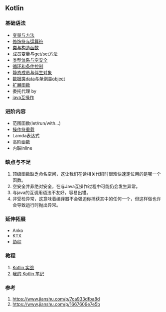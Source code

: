 ## Kotlin 

### 基础语法

- [变量与方法](https://www.jianshu.com/p/53cf919126dd)
- [修饰符与运算符](https://www.jianshu.com/p/b77736aa0d18)
- [类与构造函数](https://www.jianshu.com/p/bdec4828d7ca)
- [成员变量与get/set方法](https://www.jianshu.com/p/ba3869f16389)
- [类型体系与空安全](https://www.jianshu.com/p/d55881a9380e)
- [循环和条件控制](https://www.jianshu.com/p/1667609e7e5b)
- [静态成员与伴生对象](https://www.jianshu.com/p/ac0c25091491)
- [数据类data与单例类object](https://www.jianshu.com/p/26cf0631b5bd)
- [扩展函数](https://www.jianshu.com/p/84f7877d3079)
- 委托代理 by
- [java互操作](https://www.jianshu.com/writer#/notebooks/14628887/notes/47865071)

### 进阶内容

- 范围函数(let/run/with...)
- [操作符重载](https://www.jianshu.com/p/05bdbdc7e8e2)
- Lamda表达式
- 高阶函数
- 内联inline

### 缺点与不足

1. 顶级函数缺乏命名空间，这让我们在读相关代码时很难快速定位用的是哪一个函数。
2. 空安全并非绝对安全，在与Java互操作过程中可能仍会发生异常。
3. 与java的互调用语法不友好，容易出错。
4. 非受检异常，这意味着编译器不会强迫你捕获其中的任何一个，但这样做也许会导致运行时抛出异常。

### 延伸拓展

- Anko
- KTX
- [协程](https://www.jianshu.com/p/84cc26da7c6d)

### 教程

1. [Kotlin 实战](https://github.com/hgncxzy/KotlinDemo/tree/master/docs)
2. [我的 Kotlin 笔记](https://github.com/hgncxzy/AndroidNote/blob/master/note/Kotlin.md)

### 参考 

1. https://www.jianshu.com/p/7ca933dfba8d
2. https://www.jianshu.com/p/1667609e7e5b